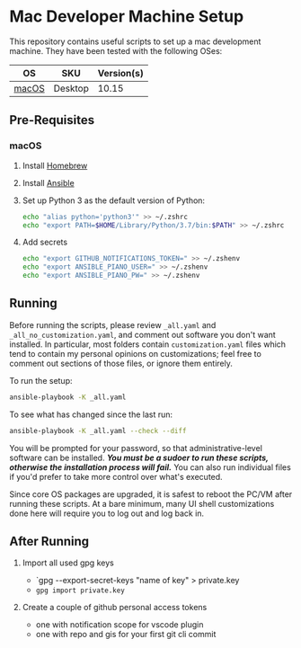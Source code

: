 # Mac Developer Machine Setup

This repository contains useful scripts to set up a mac development machine. They have been tested with the following OSes:

| OS                                                              | SKU     | Version(s)   |
| --------------------------------------------------------------- | ------- | ------------ |
| [macOS](https://www.apple.com/macos/)                           | Desktop | 10.15        |

## Pre-Requisites

### macOS

1. Install [Homebrew](https://docs.brew.sh/)
1. Install [Ansible](https://docs.ansible.com/ansible/latest/installation_guide/intro_installation.html#installing-ansible-on-macos)
1. Set up Python 3 as the default version of Python:

   ```bash
   echo "alias python='python3'" >> ~/.zshrc
   echo "export PATH=$HOME/Library/Python/3.7/bin:$PATH" >> ~/.zshrc
   ```

1. Add secrets

    ```bash
    echo "export GITHUB_NOTIFICATIONS_TOKEN=" >> ~/.zshenv
    echo "export ANSIBLE_PIANO_USER=" >> ~/.zshenv
    echo "export ANSIBLE_PIANO_PW=" >> ~/.zshenv
    ```

## Running

Before running the scripts, please review `_all.yaml` and `_all_no_customization.yaml`, and comment out software you don't want installed. In particular, most folders contain `customization.yaml` files which tend to contain my personal opinions on customizations; feel free to comment out sections of those files, or ignore them entirely.

To run the setup:

```bash
ansible-playbook -K _all.yaml
```

To see what has changed since the last run:

```bash
ansible-playbook -K _all.yaml --check --diff
```

You will be prompted for your password, so that administrative-level software can be installed. _**You must be a sudoer to run these scripts, otherwise the installation process will fail.**_ You can also run individual files if you'd prefer to take more control over what's executed.

Since core OS packages are upgraded, it is safest to reboot the PC/VM after running these scripts. At a bare minimum, many UI shell customizations done here will require you to log out and log back in.

## After Running

1. Import all used gpg keys
   - `gpg --export-secret-keys "name of key" > private.key
   - `gpg import private.key`

1. Create a couple of github personal access tokens
   - one with notification scope for vscode plugin
   - one with repo and gis for your first git cli commit
